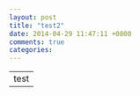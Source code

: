 ```yaml
---
layout: post
title: "test2"
date: 2014-04-29 11:47:11 +0800
comments: true
categories: 
---
```

<table>
	<tr>
		<td>test</td>
	</tr>
</table>

